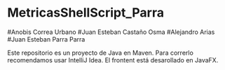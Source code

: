 # MetricasShellScript_Parra

#Anobis Correa Urbano
#Juan Esteban Castaño Osma
#Alejandro Arias 
#Juan Esteban Parra Parra

Este repositorio es un proyecto de Java en Maven. Para correrlo recomendamos usar 
IntelliJ Idea. El frontent está desarollado en JavaFX. 


